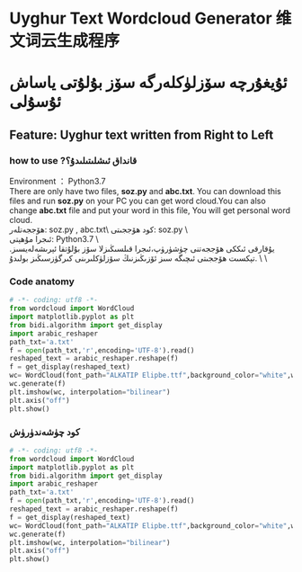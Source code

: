 # Uyghur Text Wordcloud Generator  维文词云生成程序
# ئۇيغۇرچە سۆزلۈكلەرگە سۆز بۇلۇتى ياساش  ئۇسۇلى
## Feature: Uyghur text written from **Right to Left**
### how to use ?قانداق ئىشلىتىلىدۇ؟
Environment ： Python3.7\
There are only have two files, **soz.py** and **abc.txt**. You can download this files and run **soz.py** on your PC you can get word cloud.You can also change **abc.txt** file and put your word in this file, You will get personal word cloud.\
ھۆججەتلەر: soz.py , abc.txt\ 
كود ھۆججىتى: soz.py \ \
ئىجرا مۇھېتى: Python3.7 \ \
يۇقارقى ئىككى ھۆججەتنى چۈشۈرۈپ،ئىجرا قىلسىڭىزلا سۆز بۇلۇتقا ئېرىشەلەيسىز. تېكسىت ھۆججىتى ئىچىگە سىز ئۆزىڭىزنىڭ سۆزلۈكلىرىنى كىرگۈزسىڭىز بولىدۇ. \ \


### Code anatomy
```python
# -*- coding: utf8 -*-
from wordcloud import WordCloud
import matplotlib.pyplot as plt 
from bidi.algorithm import get_display
import arabic_reshaper
path_txt='a.txt'
f = open(path_txt,'r',encoding='UTF-8').read()
reshaped_text = arabic_reshaper.reshape(f)
f = get_display(reshaped_text)
wc= WordCloud(font_path="ALKATIP Elipbe.ttf",background_color="white",width=1000,height=880)
wc.generate(f)
plt.imshow(wc, interpolation="bilinear")
plt.axis("off")
plt.show()
```
### كود چۈشەندۈرۈش
```python
# -*- coding: utf8 -*-
from wordcloud import WordCloud
import matplotlib.pyplot as plt 
from bidi.algorithm import get_display
import arabic_reshaper
path_txt='a.txt'
f = open(path_txt,'r',encoding='UTF-8').read()
reshaped_text = arabic_reshaper.reshape(f)
f = get_display(reshaped_text)
wc= WordCloud(font_path="ALKATIP Elipbe.ttf",background_color="white",width=1000,height=880)
wc.generate(f)
plt.imshow(wc, interpolation="bilinear")
plt.axis("off")
plt.show()
```













